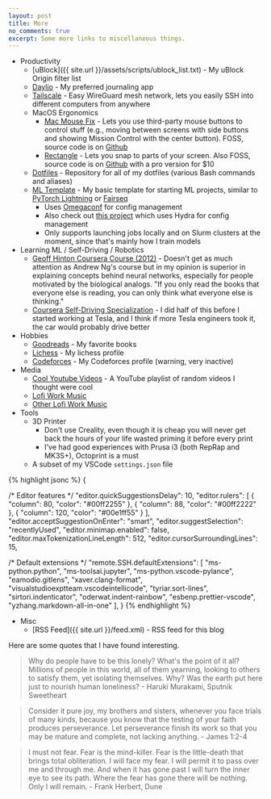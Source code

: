```yaml
---
layout: post
title: More
no_comments: true
excerpt: Some more links to miscellaneous things.
---
```


- Productivity
  - [uBlock]({{ site.url }}/assets/scripts/ublock_list.txt) - My uBlock Origin filter list
  - [Daylio](https://daylio.net/) - My preferred journaling app
  - [Tailscale](https://tailscale.com/) - Easy WireGuard mesh network, lets you easily SSH into different computers from anywhere
  - MacOS Ergonomics
    - [Mac Mouse Fix](https://mousefix.org/) - Lets you use third-party mouse buttons to control stuff (e.g., moving between screens with side buttons and showing Mission Control with the center button). FOSS, source code is on [Github](https://github.com/noah-nuebling/mac-mouse-fix)
    - [Rectangle](https://rectangleapp.com/) - Lets you snap to parts of your screen. Also FOSS, source code is on [Github](https://github.com/rxhanson/Rectangle) with a pro version for $10
  - [Dotfiles](https://github.com/codekansas/dotfiles) - Repository for all of my dotfiles (various Bash commands and aliases)
  - [ML Template](https://github.com/codekansas/ml-template) - My basic template for starting ML projects, similar to [PyTorch Lightning](https://www.pytorchlightning.ai/) or [Fairseq](https://github.com/facebookresearch/fairseq)
    - Uses [Omegaconf](https://omegaconf.readthedocs.io/en/2.3_branch/) for config management
    - Also check out [this project](https://github.com/ashleve/lightning-hydra-template) which uses Hydra for config management
    - Only supports launching jobs locally and on Slurm clusters at the moment, since that's mainly how I train models
- Learning ML / Self-Driving / Robotics
  - [Geoff Hinton Coursera Course (2012)](https://www.cs.toronto.edu/~hinton/coursera_lectures.html) - Doesn't get as much attention as Andrew Ng's course but in my opinion is superior in explaining concepts behind neural networks, especially for people motivated by the biological analogs. "If you only read the books that everyone else is reading, you can only think what everyone else is thinking."
  - [Coursera Self-Driving Specialization](https://www.coursera.org/specializations/self-driving-cars) - I did half of this before I started working at Tesla, and I think if more Tesla engineers took it, the car would probably drive better
- Hobbies
  - [Goodreads](https://www.goodreads.com/review/list/56667319-benjamin?shelf=favorites) - My favorite books
  - [Lichess](https://lichess.org/@/bkbolte18) - My lichess profile
  - [Codeforces](https://codeforces.com/profile/codekansas) - My Codeforces profile (warning, very inactive)
- Media
  - [Cool Youtube Videos](https://www.youtube.com/playlist?list=PLGukhZ1bCGDiwUPP0ze59FOGjZr21Aicp) - A YouTube playlist of random videos I thought were cool
  - [Lofi Work Music](https://www.youtube.com/watch?v=jfKfPfyJRdk)
  - [Other Lofi Work Music](https://open.spotify.com/artist/7sKOw5KIGmCldJ8wkQhGQo?si=O0LluUKzSX6gmwzeZVQAzg)
- Tools
  - 3D Printer
    - Don't use Creality, even though it is cheap you will never get back the hours of your life wasted priming it before every print
    - I've had good experiences with Prusa i3 (both RepRap and MK3S+), Octoprint is a must
  - A subset of my VSCode `settings.json` file

{% highlight jsonc %}
{

  /* Editor features */
  "editor.quickSuggestionsDelay": 10,
  "editor.rulers": [
    {
      "column": 80,
      "color": "#00ff2255"
    },
    {
      "column": 88,
      "color": "#00ff2222"
    },
    {
      "column": 120,
      "color": "#00e1ff55"
    }
  ],
  "editor.acceptSuggestionOnEnter": "smart",
  "editor.suggestSelection": "recentlyUsed",
  "editor.minimap.enabled": false,
  "editor.maxTokenizationLineLength": 512,
  "editor.cursorSurroundingLines": 15,
  
  /* Default extensions */
  "remote.SSH.defaultExtensions": [
    "ms-python.python",
    "ms-toolsai.jupyter",
    "ms-python.vscode-pylance",
    "eamodio.gitlens",
    "xaver.clang-format",
    "visualstudioexptteam.vscodeintellicode",
    "tyriar.sort-lines",
    "sirtori.indenticator",
    "oderwat.indent-rainbow",
    "esbenp.prettier-vscode",
    "yzhang.markdown-all-in-one"
  ],
}
{% endhighlight %}

- Misc
  - [RSS Feed]({{ site.url }}/feed.xml) - RSS feed for this blog

Here are some quotes that I have found interesting.

> Why do people have to be this lonely? What's the point of it all? Millions of people in this world, all of them yearning, looking to others to satisfy them, yet isolating themselves. Why? Was the earth put here just to nourish human loneliness? - Haruki Murakami, Sputnik Sweetheart

> Consider it pure joy, my brothers and sisters, whenever you face trials of many kinds, because you know that the testing of your faith produces perseverance. Let perseverance finish its work so that you may be mature and complete, not lacking anything. - James 1:2-4

> I must not fear. Fear is the mind-killer. Fear is the little-death that brings total obliteration. I will face my fear. I will permit it to pass over me and through me. And when it has gone past I will turn the inner eye to see its path. Where the fear has gone there will be nothing. Only I will remain. - Frank Herbert, Dune
